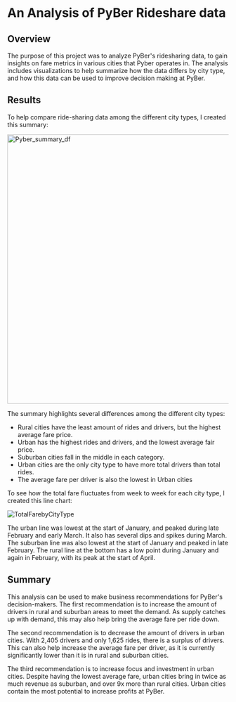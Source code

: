 # An Analysis of PyBer Rideshare data

## Overview

The purpose of this project was to analyze PyBer's ridesharing data, to gain insights on fare metrics in various cities that Pyber operates in. The analysis includes visualizations to help summarize how the data differs by city type, and how this data can be used to improve decision making at PyBer.

## Results

To help compare ride-sharing data among the different city types, I created this summary:

<img width="613" alt="Pyber_summary_df" src="https://user-images.githubusercontent.com/96550846/152716033-8f0693e3-e3d2-40ca-a1ee-fb6bff7ca97c.png">

The summary highlights several differences among the different city types:
- Rural cities have the least amount of rides and drivers, but the highest average fare price.
- Urban has the highest rides and drivers, and the lowest average fair price.
- Suburban cities fall in the middle in each category.
- Urban cities are the only city type to have more total drivers than total rides.
- The average fare per driver is also the lowest in Urban cities

To see how the total fare fluctuates from week to week for each city type, I created this line chart:

![TotalFarebyCityType](https://user-images.githubusercontent.com/96550846/152716062-0305cd44-3a3e-4507-a787-f70dd5cfa0d1.png)

The urban line was lowest at the start of January, and peaked during late February and early March. It also has several dips and spikes during March. The suburban line was also lowest at the start of January and peaked in late February. The rural line at the bottom has a low point during January and again in February, with its peak at the start of April.

## Summary

This analysis can be used to make business recommendations for PyBer's decision-makers. The first recommendation is to increase the amount of drivers in rural and suburban areas to meet the demand. As supply catches up with demand, this may also help bring the average fare per ride down.

The second recommendation is to decrease the amount of drivers in urban cities. With 2,405 drivers and only 1,625 rides, there is a surplus of drivers. This can also help increase the average fare per driver, as it is currently significantly lower than it is in rural and suburban cities.

The third recommendation is to increase focus and investment in urban cities. Despite having the lowest average fare, urban cities bring in twice as much revenue as suburban, and over 9x more than rural cities. Urban cities contain the most potential to increase profits at PyBer.
